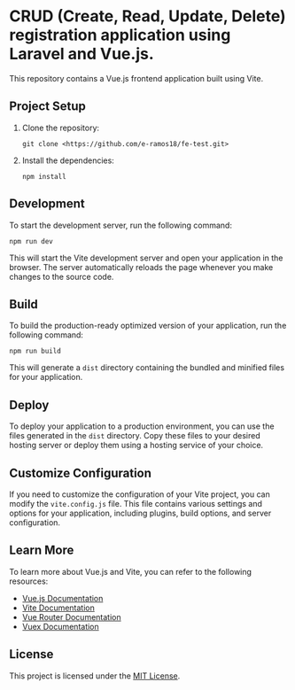 # CRUD (Create, Read, Update, Delete) registration application using Laravel and Vue.js.

This repository contains a Vue.js frontend application built using Vite.

## Project Setup

1. Clone the repository:

   ```shell
   git clone <https://github.com/e-ramos18/fe-test.git>
   ```

2. Install the dependencies:

   ```shell
   npm install
   ```

## Development

To start the development server, run the following command:

```shell
npm run dev
```

This will start the Vite development server and open your application in the browser. The server automatically reloads the page whenever you make changes to the source code.

## Build

To build the production-ready optimized version of your application, run the following command:

```shell
npm run build
```

This will generate a `dist` directory containing the bundled and minified files for your application.

## Deploy

To deploy your application to a production environment, you can use the files generated in the `dist` directory. Copy these files to your desired hosting server or deploy them using a hosting service of your choice.

## Customize Configuration

If you need to customize the configuration of your Vite project, you can modify the `vite.config.js` file. This file contains various settings and options for your application, including plugins, build options, and server configuration.

## Learn More

To learn more about Vue.js and Vite, you can refer to the following resources:

- [Vue.js Documentation](https://v3.vuejs.org/)
- [Vite Documentation](https://vitejs.dev/)
- [Vue Router Documentation](https://next.router.vuejs.org/)
- [Vuex Documentation](https://next.vuex.vuejs.org/)

## License

This project is licensed under the [MIT License](LICENSE).
